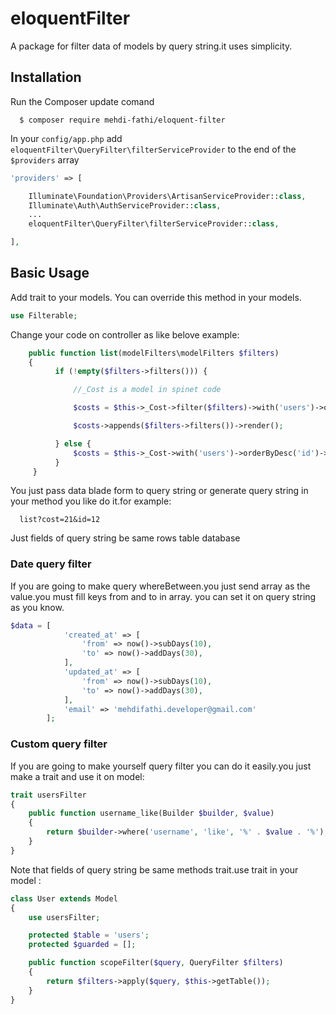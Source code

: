 # eloquentFilter
A package for filter data of models by query string.it uses simplicity.

## Installation

Run the Composer update comand

      $ composer require mehdi-fathi/eloquent-filter

In your `config/app.php` add `eloquentFilter\QueryFilter\filterServiceProvider` to the end of the `$providers` array

```php
'providers' => [

    Illuminate\Foundation\Providers\ArtisanServiceProvider::class,
    Illuminate\Auth\AuthServiceProvider::class,
    ...
    eloquentFilter\QueryFilter\filterServiceProvider::class,

],
```
## Basic Usage

Add trait to your models. You can override this method in your models.

```php
use Filterable;
```
Change your code on controller as like belove example:

```php
    public function list(modelFilters\modelFilters $filters)
    {
          if (!empty($filters->filters())) {

              //_Cost is a model in spinet code

              $costs = $this->_Cost->filter($filters)->with('users')->orderByDesc('id')->paginate(10);

              $costs->appends($filters->filters())->render();

          } else {
              $costs = $this->_Cost->with('users')->orderByDesc('id')->paginate(10);
          }
     }
```

You just pass data blade form to query string or generate query string in your method you like do it.for example:

```
  list?cost=21&id=12
```

Just fields of query string be same rows table database

### Date query filter

If you are going to make query whereBetween.you just send array as the value.you must fill keys from and to in array.
you can set it on query string as you know.

```php
$data = [
            'created_at' => [
                'from' => now()->subDays(10),
                'to' => now()->addDays(30),
            ],
            'updated_at' => [
                'from' => now()->subDays(10),
                'to' => now()->addDays(30),
            ],
            'email' => 'mehdifathi.developer@gmail.com'
        ];
```

### Custom query filter
If you are going to make yourself query filter you can do it easily.you just make a trait and use it on model:

```php
trait usersFilter
{
    public function username_like(Builder $builder, $value)
    {
        return $builder->where('username', 'like', '%' . $value . '%');
    }
}
```
Note that fields of query string be same methods trait.use trait in your model :

```php
class User extends Model
{
    use usersFilter;

    protected $table = 'users';
    protected $guarded = [];

    public function scopeFilter($query, QueryFilter $filters)
    {
        return $filters->apply($query, $this->getTable());
    }
}
```
